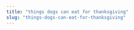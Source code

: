 ```yaml
---
title: "things dogs can eat for thanksgiving"
slug: "things-dogs-can-eat-for-thanksgiving"
---
```


